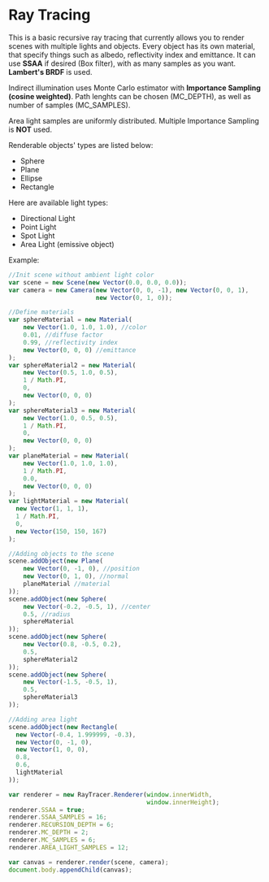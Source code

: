 # Ray Tracing
This is a basic recursive ray tracing that currently allows you to render scenes with multiple lights and objects. Every object has its own material, that specify things such as albedo, reflectivity index and emittance. It can use **SSAA** if desired (Box filter), with as many samples as you want. **Lambert's BRDF** is used.

Indirect illumination uses Monte Carlo estimator with **Importance Sampling (cosine weighted)**. Path lenghts can be chosen (MC_DEPTH), as well as number of samples (MC_SAMPLES).

Area light samples are uniformly distributed. Multiple Importance Sampling is **NOT** used.

Renderable objects' types are listed below:
* Sphere
* Plane
* Ellipse
* Rectangle

Here are available light types:
* Directional Light
* Point Light
* Spot Light
* Area Light (emissive object)

Example:
```javascript
//Init scene without ambient light color
var scene = new Scene(new Vector(0.0, 0.0, 0.0));
var camera = new Camera(new Vector(0, 0, -1), new Vector(0, 0, 1),
                        new Vector(0, 1, 0));

//Define materials
var sphereMaterial = new Material(
    new Vector(1.0, 1.0, 1.0), //color
    0.01, //diffuse factor
    0.99, //reflectivity index
    new Vector(0, 0, 0) //emittance
);
var sphereMaterial2 = new Material(
    new Vector(0.5, 1.0, 0.5),
    1 / Math.PI,
    0,
    new Vector(0, 0, 0)
);
var sphereMaterial3 = new Material(
    new Vector(1.0, 0.5, 0.5),
    1 / Math.PI,
    0,
    new Vector(0, 0, 0)
);
var planeMaterial = new Material(
    new Vector(1.0, 1.0, 1.0),
    1 / Math.PI,
    0.0,
    new Vector(0, 0, 0)
);
var lightMaterial = new Material(
  new Vector(1, 1, 1),
  1 / Math.PI,
  0,
  new Vector(150, 150, 167)
);

//Adding objects to the scene
scene.addObject(new Plane(
    new Vector(0, -1, 0), //position
    new Vector(0, 1, 0), //normal
    planeMaterial //material
));
scene.addObject(new Sphere(
    new Vector(-0.2, -0.5, 1), //center
    0.5, //radius
    sphereMaterial
));
scene.addObject(new Sphere(
    new Vector(0.8, -0.5, 0.2),
    0.5,
    sphereMaterial2
));
scene.addObject(new Sphere(
    new Vector(-1.5, -0.5, 1),
    0.5,
    sphereMaterial3
));

//Adding area light
scene.addObject(new Rectangle(
  new Vector(-0.4, 1.999999, -0.3),
  new Vector(0, -1, 0),
  new Vector(1, 0, 0),
  0.8,
  0.6,
  lightMaterial
));

var renderer = new RayTracer.Renderer(window.innerWidth,
                                      window.innerHeight);
renderer.SSAA = true;
renderer.SSAA_SAMPLES = 16;
renderer.RECURSION_DEPTH = 6;
renderer.MC_DEPTH = 2;
renderer.MC_SAMPLES = 6;
renderer.AREA_LIGHT_SAMPLES = 12;

var canvas = renderer.render(scene, camera);
document.body.appendChild(canvas);
```

